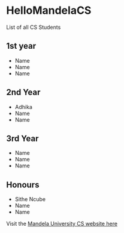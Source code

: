 # HelloMandelaCS

List of all CS Students

## 1st year
- Name
- Name
- Name

## 2nd Year
- Adhika
- Name
- Name

## 3rd Year
- Name
- Name
- Name

## Honours
- Sithe Ncube
- Name
- Name

Visit the [Mandela University CS website here](http://cs.mandela.ac.za/)
